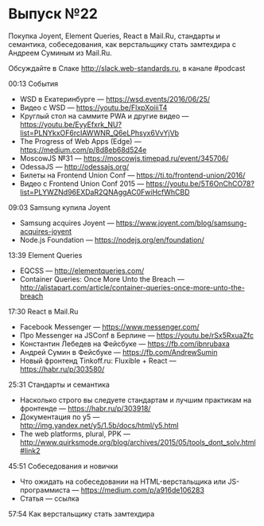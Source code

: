# Выпуск №22

Покупка Joyent, Element Queries, React в Mail.Ru, стандарты и семантика, собеседования, как верстальщику стать замтехдира c Андреем Суминым из Mail.Ru.

Обсуждайте в Слаке http://slack.web-standards.ru, в канале #​podcast

00:13 События

- WSD в Екатеринбурге — https://wsd.events/2016/06/25/
- Видео с WSD — https://youtu.be/FlxpXoiiiT4
- Круглый стол на саммите PWA и другие видео — https://youtu.be/EyyEfxrk_NU?list=PLNYkxOF6rcIAWWNR_Q6eLPhsyx6VvYjVb
- The Progress of Web Apps (Edge) — https://medium.com/p/8d8eb68d524e
- MoscowJS №31 — https://moscowjs.timepad.ru/event/345706/
- OdessaJS — http://odessajs.org/
- Билеты на Frontend Union Conf — https://ti.to/frontend-union/2016/
- Видео с Frontend Union Conf 2015 — https://youtu.be/5T6OnChCO78?list=PLYWZNd96EXDaR2QNAggAC0FwiHcfWhCBD

09:03 Samsung купила Joyent

- Samsung acquires Joyent — https://www.joyent.com/blog/samsung-acquires-joyent
- Node.js Foundation — https://nodejs.org/en/foundation/

13:39 Element Queries

- EQCSS — http://elementqueries.com/
- Container Queries: Once More Unto the Breach — http://alistapart.com/article/container-queries-once-more-unto-the-breach

17:30 React в Mail.Ru

- Facebook Messenger — https://www.messenger.com/
- Про Messenger на JSConf в Берлине — https://youtu.be/rSx5RxuaZfc
- Константин Лебедев на Фейсбуке — https://fb.com/ibnrubaxa
- Андрей Сумин в Фейсбуке — https://fb.com/AndrewSumin
- Новый фронтенд Tinkoff.ru: Fluxible + React — https://habr.ru/p/303580/

25:31 Стандарты и семантика

- Насколько строго вы следуете стандартам и лучшим практикам на фронтенде — https://habr.ru/p/303918/
- Документация по y5 — http://img.yandex.net/y5/1.5b/docs/html/y5.html
- The web platforms, plural, PPK — http://www.quirksmode.org/blog/archives/2015/05/tools_dont_solv.html#link2

45:51 Собеседования и новички

- Что ожидать на собеседовании на HTML-верстальщика или JS-программиста — https://medium.com/p/a916de106283
- Статья — ссылка

57:54 Как верстальщику стать замтехдира
